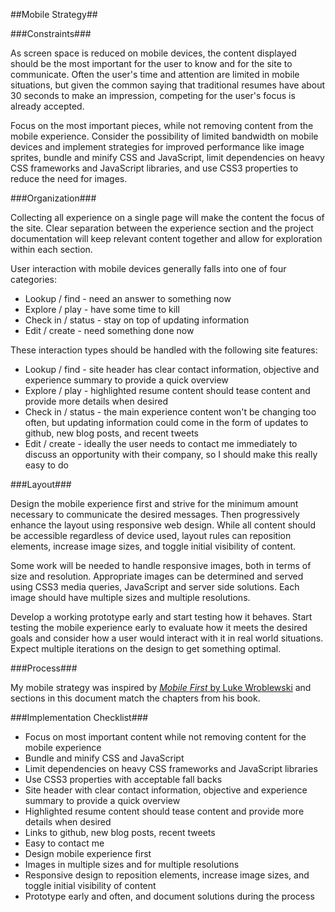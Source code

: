##Mobile Strategy##

###Constraints###

As screen space is reduced on mobile devices, the content displayed should be the most important for the user to know and for the site to communicate.  Often the user's time and attention are limited in mobile situations, but given the common saying that traditional resumes have about 30 seconds to make an impression, competing for the user's focus is already accepted.

Focus on the most important pieces, while not removing content from the mobile experience.  Consider the possibility of limited bandwidth on mobile devices and implement strategies for improved performance like image sprites, bundle and minify CSS and JavaScript, limit dependencies on heavy CSS frameworks and JavaScript libraries, and use CSS3 properties to reduce the need for images.

###Organization###

Collecting all experience on a single page will make the content the focus of the site.  Clear separation between the experience section and the project documentation will keep relevant content together and allow for exploration within each section.

User interaction with mobile devices generally falls into one of four categories:

* Lookup / find - need an answer to something now
* Explore / play - have some time to kill
* Check in / status - stay on top of updating information
* Edit / create - need something done now

These interaction types should be handled with the following site features:

* Lookup / find - site header has clear contact information, objective and experience summary to provide a quick overview
* Explore / play - highlighted resume content should tease content and provide more details when desired
* Check in / status - the main experience content won't be changing too often, but updating information could come in the form of updates to github, new blog posts, and recent tweets
* Edit / create - ideally the user needs to contact me immediately to discuss an opportunity with their company, so I should make this really easy to do

###Layout###

Design the mobile experience first and strive for the minimum amount necessary to communicate the desired messages.  Then progressively enhance the layout using responsive web design.  While all content should be accessible regardless of device used, layout rules can reposition elements, increase image sizes, and toggle initial visibility of content.

Some work will be needed to handle responsive images, both in terms of size and resolution.  Appropriate images can be determined and served using CSS3 media queries, JavaScript and server side solutions.  Each image should have multiple sizes and multiple resolutions.

Develop a working prototype early and start testing how it behaves.  Start testing the mobile experience early to evaluate how it meets the desired goals and consider how a user would interact with it in real world situations.  Expect multiple iterations on the design to get something optimal.

###Process###

My mobile strategy was inspired by [*Mobile First* by Luke Wroblewski](http://www.abookapart.com/products/mobile-first) and sections in this document match the chapters from his book.

###Implementation Checklist###

* Focus on most important content while not removing content for the mobile experience
* Bundle and minify CSS and JavaScript
* Limit dependencies on heavy CSS frameworks and JavaScript libraries
* Use CSS3 properties with acceptable fall backs
* Site header with clear contact information, objective and experience summary to provide a quick overview
* Highlighted resume content should tease content and provide more details when desired
* Links to github, new blog posts, recent tweets
* Easy to contact me
* Design mobile experience first
* Images in multiple sizes and for multiple resolutions
* Responsive design to reposition elements, increase image sizes, and toggle initial visibility of content
* Prototype early and often, and document solutions during the process




